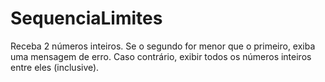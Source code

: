 # SequenciaLimites
Receba 2 números inteiros. Se o segundo for menor que o primeiro, exiba uma mensagem de erro. Caso contrário, exibir todos os números inteiros entre eles (inclusive).
